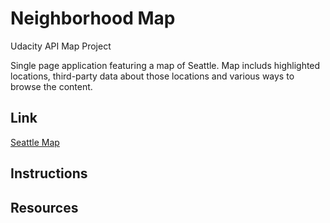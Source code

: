 Neighborhood Map
=================
Udacity API Map Project 

Single page application featuring a map of Seattle. Map includs highlighted locations, third-party data about those locations and various ways to browse the content.

## Link

[Seattle Map](https://websiteartist.github.io/neighborhoodMap/)

## Instructions

## Resources 